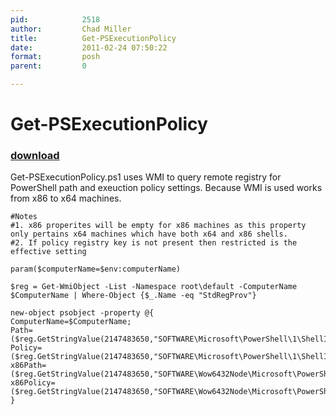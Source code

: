 ```yaml
---
pid:            2518
author:         Chad Miller
title:          Get-PSExecutionPolicy
date:           2011-02-24 07:50:22
format:         posh
parent:         0

---
```


# Get-PSExecutionPolicy

### [download](//scripts/2518.ps1)

Get-PSExecutionPolicy.ps1 uses WMI to query remote registry for PowerShell path and exeuction policy settings. Because WMI is used works from x86 to x64 machines.

```posh
#Notes
#1. x86 properites will be empty for x86 machines as this property only pertains x64 machines which have both x64 and x86 shells.
#2. If policy registry key is not present then restricted is the effective setting

param($computerName=$env:computerName)

$reg = Get-WmiObject -List -Namespace root\default -ComputerName $ComputerName | Where-Object {$_.Name -eq "StdRegProv"}

new-object psobject -property @{
ComputerName=$ComputerName;
Path=($reg.GetStringValue(2147483650,"SOFTWARE\Microsoft\PowerShell\1\ShellIds\Microsoft.PowerShell","Path")).sValue;
Policy=($reg.GetStringValue(2147483650,"SOFTWARE\Microsoft\PowerShell\1\ShellIds\Microsoft.PowerShell","ExecutionPolicy")).sValue;
x86Path=($reg.GetStringValue(2147483650,"SOFTWARE\Wow6432Node\Microsoft\PowerShell\1\ShellIds\Microsoft.PowerShell","Path")).sValue
x86Policy=($reg.GetStringValue(2147483650,"SOFTWARE\Wow6432Node\Microsoft\PowerShell\1\ShellIds\Microsoft.PowerShell","ExecutionPolicy")).sValue
}
```
